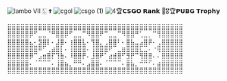 ![lambo](https://user-images.githubusercontent.com/123539384/216864871-eaac8ed7-ced8-4578-9a25-563618aef079.gif) Ⅶ  🀧  ✟ 
![cgol](https://user-images.githubusercontent.com/123539384/216900291-5084938e-dc1d-426e-9574-ef86096e736e.png)
![csgo (1)](https://user-images.githubusercontent.com/123539384/216900579-bfba732f-1ca2-45ae-bd7a-17f43019ac97.png)
![4](https://user-images.githubusercontent.com/123539384/216901616-0aab3f00-5295-4381-b344-2899825c083f.jpg)🏆𝗖𝗦𝗚𝗢 𝗥𝗮𝗻𝗸 🏅🎖️🏆𝗣𝗨𝗕𝗚 𝗧𝗿𝗼𝗽𝗵𝘆

⣿⣿⣿⣿⣿⣿⣿⣿⣿⣿⣿⣿⣿⣿⣿⣿⣿⣿⣿⣿⣿⣿⣿⣿⣿⣿⣿⣿⣿⣿⣿⣿⣿⣿⣿⣿⣿⣿⣿⣿
⣿⣿⣿⣿⣿⡿⠋⣀⣀⠈⠛⣿⣿⡿⠋⣀⣀⠉⠻⣿⣿⠟⠉⣀⣀⠉⠻⣿⣿⠛⢁⣀⡀⠉⢻⣿⣿⣿⣿⣿
⣿⣿⣿⣿⣿⣄⠄⣻⣿⡇⠄⣸⣿⠄⢰⣿⣿⣇⠄⢻⣿⡀⢀⣿⣿⠇⠄⣿⣧⣀⣠⣿⡿⠄⢀⣿⣿⣿⣿⣿
⣿⣿⣿⣿⣿⣿⣿⠿⠋⢀⣴⣿⡇⠄⢸⣿⣿⣿⠄⢸⣿⣿⣿⠟⠉⣀⣶⣿⣿⣿⣏⣉⠄⠐⢿⣿⣿⣿⣿⣿
⣿⣿⣿⣿⣿⡿⠉⣠⣶⣿⡏⢹⣷⠄⠸⣿⣿⡟⠄⣸⣿⠟⠁⣴⣾⣿⠋⣻⡟⠉⢻⣿⣿⠄⠄⣿⣿⣿⣿⣿
⣿⣿⣿⣿⣿⠄⠈⠉⠉⠉⠄⢸⣿⣦⡀⠛⠛⠄⣠⣿⣿⠄⠈⠉⠉⠉⠄⣿⣧⡀⠚⠛⠋⠄⣴⣿⣿⣿⣿⣿
⣿⣿⣿⣿⣿⣿⣿⣿⣿⣿⣿⣿⣿⣿⣿⣿⣿⣿⣿⣿⣿⣿⣿⣿⣿⣿⣿⣿⣿⣿⣿⣿⣿⣿⣿⣿⣿⣿⣿⣿



